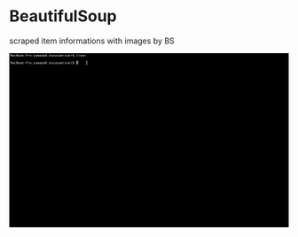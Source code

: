 # BeautifulSoup
scraped item informations with images by BS

<img src="https://github.com/Mizukixx/BeautifulSoup/blob/master/beautifulSoup.gif" width=600>
